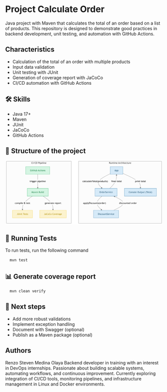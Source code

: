 
# Project Calculate Order 

Java project with Maven that calculates the total of an order based on a list of products. This repository is designed to demonstrate good practices in backend development, unit testing, and automation with GitHub Actions.


## Characteristics
- Calculation of the total of an order with multiple products
- Input data validation
- Unit testing with JUnit
- Generation of coverage report with JaCoCo
- CI/CD automation with GitHub Actions

## 🛠 Skills
- Java 17+
- Maven
- JUnit
- JaCoCo
- GitHub Actions


## 📂 Structure of the project
![Digram](/diagram.png)
## 🧪 Running Tests

To run tests, run the following command

```bash
  mvn test
```


## 📊 Generate coverage report
```bash
  mvn clean verify
```
## 📌 Next steps
- Add more robust validations
- Implement exception handling
- Document with Swagger (optional)
- Publish as a Maven package (optional)

## Authors

Renzo Steven Medina Olaya
Backend developer in training with an interest in DevOps internships. Passionate about building scalable systems, automating workflows, and continuous improvement. Currently exploring integration of CI/CD tools, monitoring pipelines, and infrastructure management in Linux and Docker environments.

